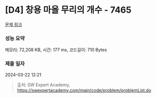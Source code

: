 # [D4] 창용 마을 무리의 개수 - 7465 

[문제 링크](https://swexpertacademy.com/main/code/problem/problemDetail.do?contestProbId=AWngfZVa9XwDFAQU) 

### 성능 요약

메모리: 72,208 KB, 시간: 177 ms, 코드길이: 710 Bytes

### 제출 일자

2024-03-22 12:21



> 출처: SW Expert Academy, https://swexpertacademy.com/main/code/problem/problemList.do